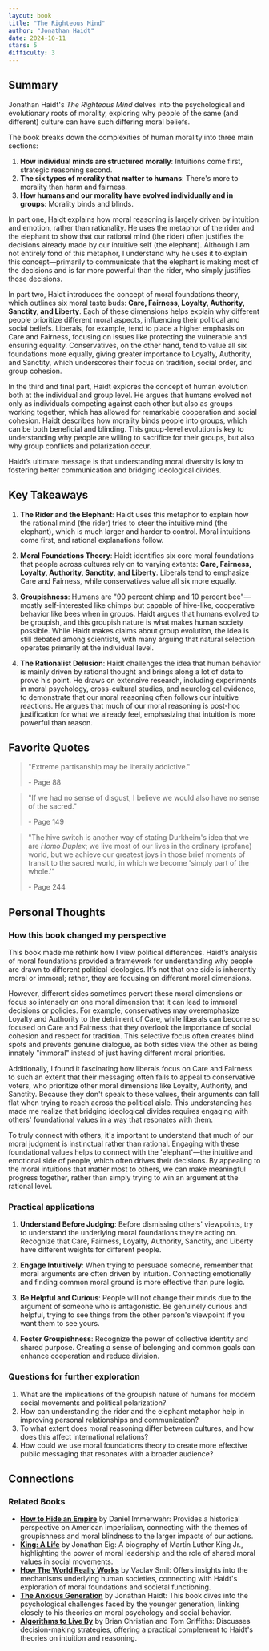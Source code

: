 ```yaml
---
layout: book
title: "The Righteous Mind"
author: "Jonathan Haidt"
date: 2024-10-11
stars: 5
difficulty: 3
---
```


## Summary

Jonathan Haidt's *The Righteous Mind* delves into the psychological and evolutionary roots of morality, exploring why people of the same (and different) culture can have such differing moral beliefs.

The book breaks down the complexities of human morality into three main sections:

1. **How individual minds are structured morally**: Intuitions come first, strategic reasoning second.
2. **The six types of morality that matter to humans**: There's more to morality than harm and fairness.
3. **How humans and our morality have evolved individually and in groups**: Morality binds and blinds.

In part one, Haidt explains how moral reasoning is largely driven by intuition and emotion, rather than rationality. He uses the metaphor of the rider and the elephant to show that our rational mind (the rider) often justifies the decisions already made by our intuitive self (the elephant). Although I am not entirely fond of this metaphor, I understand why he uses it to explain this concept—primarily to communicate that the elephant is making most of the decisions and is far more powerful than the rider, who simply justifies those decisions.

In part two, Haidt introduces the concept of moral foundations theory, which outlines six moral taste buds: **Care, Fairness, Loyalty, Authority, Sanctity, and Liberty**. Each of these dimensions helps explain why different people prioritize different moral aspects, influencing their political and social beliefs. Liberals, for example, tend to place a higher emphasis on Care and Fairness, focusing on issues like protecting the vulnerable and ensuring equality. Conservatives, on the other hand, tend to value all six foundations more equally, giving greater importance to Loyalty, Authority, and Sanctity, which underscores their focus on tradition, social order, and group cohesion.

In the third and final part, Haidt explores the concept of human evolution both at the individual and group level. He argues that humans evolved not only as individuals competing against each other but also as groups working together, which has allowed for remarkable cooperation and social cohesion. Haidt describes how morality binds people into groups, which can be both beneficial and blinding. This group-level evolution is key to understanding why people are willing to sacrifice for their groups, but also why group conflicts and polarization occur.

Haidt’s ultimate message is that understanding moral diversity is key to fostering better communication and bridging ideological divides.

## Key Takeaways

1. **The Rider and the Elephant**: Haidt uses this metaphor to explain how the rational mind (the rider) tries to steer the intuitive mind (the elephant), which is much larger and harder to control. Moral intuitions come first, and rational explanations follow.

2. **Moral Foundations Theory**: Haidt identifies six core moral foundations that people across cultures rely on to varying extents: **Care, Fairness, Loyalty, Authority, Sanctity, and Liberty**. Liberals tend to emphasize Care and Fairness, while conservatives value all six more equally.

3. **Groupishness**: Humans are "90 percent chimp and 10 percent bee"—mostly self-interested like chimps but capable of hive-like, cooperative behavior like bees when in groups. Haidt argues that humans evolved to be groupish, and this groupish nature is what makes human society possible. While Haidt makes claims about group evolution, the idea is still debated among scientists, with many arguing that natural selection operates primarily at the individual level.

4. **The Rationalist Delusion**: Haidt challenges the idea that human behavior is mainly driven by rational thought and brings along a lot of data to prove his point. He draws on extensive research, including experiments in moral psychology, cross-cultural studies, and neurological evidence, to demonstrate that our moral reasoning often follows our intuitive reactions. He argues that much of our moral reasoning is post-hoc justification for what we already feel, emphasizing that intuition is more powerful than reason.

## Favorite Quotes

> "Extreme partisanship may be literally addictive."
> 
> <span class="page-number">- Page 88</span>

> "If we had no sense of disgust, I believe we would also have no sense of the sacred."
> 
> <span class="page-number">- Page 149</span>

> "The hive switch is another way of stating Durkheim's idea that we are *Homo Duplex*; we live most of our lives in the ordinary (profane) world, but we achieve our greatest joys in those brief moments of transit to the sacred world, in which we become 'simply part of the whole.'"
> 
> <span class="page-number">- Page 244</span>

## Personal Thoughts

### How this book changed my perspective

This book made me rethink how I view political differences. Haidt’s analysis of moral foundations provided a framework for understanding why people are drawn to different political ideologies. It’s not that one side is inherently moral or immoral; rather, they are focusing on different moral dimensions.

However, different sides sometimes pervert these moral dimensions or focus so intensely on one moral dimension that it can lead to immoral decisions or policies. For example, conservatives may overemphasize Loyalty and Authority to the detriment of Care, while liberals can become so focused on Care and Fairness that they overlook the importance of social cohesion and respect for tradition. This selective focus often creates blind spots and prevents genuine dialogue, as both sides view the other as being innately "immoral" instead of just having different moral priorities.

Additionally, I found it fascinating how liberals focus on Care and Fairness to such an extent that their messaging often fails to appeal to conservative voters, who prioritize other moral dimensions like Loyalty, Authority, and Sanctity. Because they don't speak to these values, their arguments can fall flat when trying to reach across the political aisle. This understanding has made me realize that bridging ideological divides requires engaging with others' foundational values in a way that resonates with them.

To truly connect with others, it's important to understand that much of our moral judgment is instinctual rather than rational. Engaging with these foundational values helps to connect with the 'elephant'—the intuitive and emotional side of people, which often drives their decisions. By appealing to the moral intuitions that matter most to others, we can make meaningful progress together, rather than simply trying to win an argument at the rational level.

### Practical applications

1. **Understand Before Judging**: Before dismissing others' viewpoints, try to understand the underlying moral foundations they’re acting on. Recognize that Care, Fairness, Loyalty, Authority, Sanctity, and Liberty have different weights for different people.

2. **Engage Intuitively**: When trying to persuade someone, remember that moral arguments are often driven by intuition. Connecting emotionally and finding common moral ground is more effective than pure logic.

3. **Be Helpful and Curious**: People will not change their minds due to the argument of someone who is antagonistic. Be genuinely curious and helpful, trying to see things from the other person's viewpoint if you want them to see yours.

4. **Foster Groupishness**: Recognize the power of collective identity and shared purpose. Creating a sense of belonging and common goals can enhance cooperation and reduce division.

### Questions for further exploration

1. What are the implications of the groupish nature of humans for modern social movements and political polarization?
2. How can understanding the rider and the elephant metaphor help in improving personal relationships and communication?
3. To what extent does moral reasoning differ between cultures, and how does this affect international relations?
4. How could we use moral foundations theory to create more effective public messaging that resonates with a broader audience?

## Connections

### Related Books

- **[How to Hide an Empire](_books/how-to-hide-an-empire)** by Daniel Immerwahr: Provides a historical perspective on American imperialism, connecting with the themes of groupishness and moral blindness to the larger impacts of our actions.
- **[King: A Life](_books/king-a-life)** by Jonathan Eig: A biography of Martin Luther King Jr., highlighting the power of moral leadership and the role of shared moral values in social movements.
- **[How The World Really Works](_books/how-the-world-really-works)** by Vaclav Smil: Offers insights into the mechanisms underlying human societies, connecting with Haidt's exploration of moral foundations and societal functioning.
- **[The Anxious Generation](_books/the-anxious-generation)** by Jonathan Haidt: This book dives into the psychological challenges faced by the younger generation, linking closely to his theories on moral psychology and social behavior.
- **[Algorithms to Live By](_books/algorithms-to-live-by)** by Brian Christian and Tom Griffiths: Discusses decision-making strategies, offering a practical complement to Haidt's theories on intuition and reasoning.
